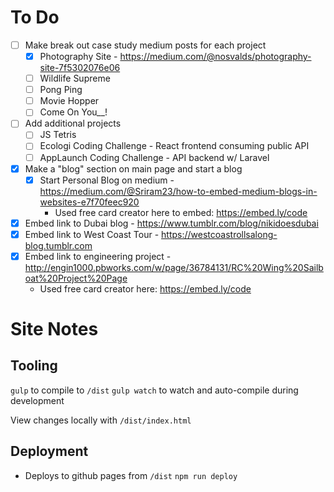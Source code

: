 # To Do
- [ ] Make break out case study medium posts for each project
  - [x] Photography Site - https://medium.com/@nosvalds/photography-site-7f5302076e06
  - [ ] Wildlife Supreme 
  - [ ] Pong Ping
  - [ ] Movie Hopper
  - [ ] Come On You__!
- [ ] Add additional projects
  - [ ] JS Tetris
  - [ ] Ecologi Coding Challenge - React frontend consuming public API
  - [ ] AppLaunch Coding Challenge - API backend w/ Laravel
- [x] Make a "blog" section on main page and start a blog
  - [x] Start Personal Blog on medium - https://medium.com/@Sriram23/how-to-embed-medium-blogs-in-websites-e7f70feec920
    - Used free card creator here to embed: https://embed.ly/code
- [x] Embed link to Dubai blog - https://www.tumblr.com/blog/nikidoesdubai
- [x] Embed link to West Coast Tour - https://westcoastrollsalong-blog.tumblr.com
- [x] Embed link to engineering project - http://engin1000.pbworks.com/w/page/36784131/RC%20Wing%20Sailboat%20Project%20Page
  - Used free card creator here: https://embed.ly/code

# Site Notes
## Tooling
`gulp` to compile to `/dist`
`gulp watch` to watch and auto-compile during development

View changes locally with `/dist/index.html`

## Deployment
  - Deploys to github pages from `/dist`
  `npm run deploy`